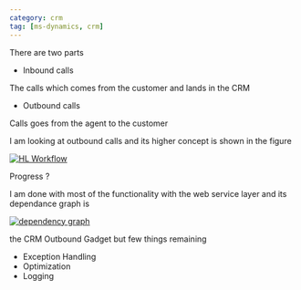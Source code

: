 ```yaml
---
category: crm
tag: [ms-dynamics, crm]
---
```


There are two parts


* Inbound calls


The calls which comes from the customer and lands in the CRM


* Outbound calls


Calls goes from the agent to the customer


I am looking at outbound calls and its higher concept is shown in the figure


[![HL Workflow](https://waqaskhan137.files.wordpress.com/2014/11/hl-workflow.png?w=646)](https://waqaskhan137.files.wordpress.com/2014/11/hl-workflow.png)


Progress ?


I am done with most of the functionality with the web service layer and its dependance graph is


[![dependency graph](https://waqaskhan137.files.wordpress.com/2014/11/dependency-graph.png?w=646)](https://waqaskhan137.files.wordpress.com/2014/11/dependency-graph.png)


the CRM Outbound Gadget but few things remaining


* Exception Handling
* Optimization
* Logging


